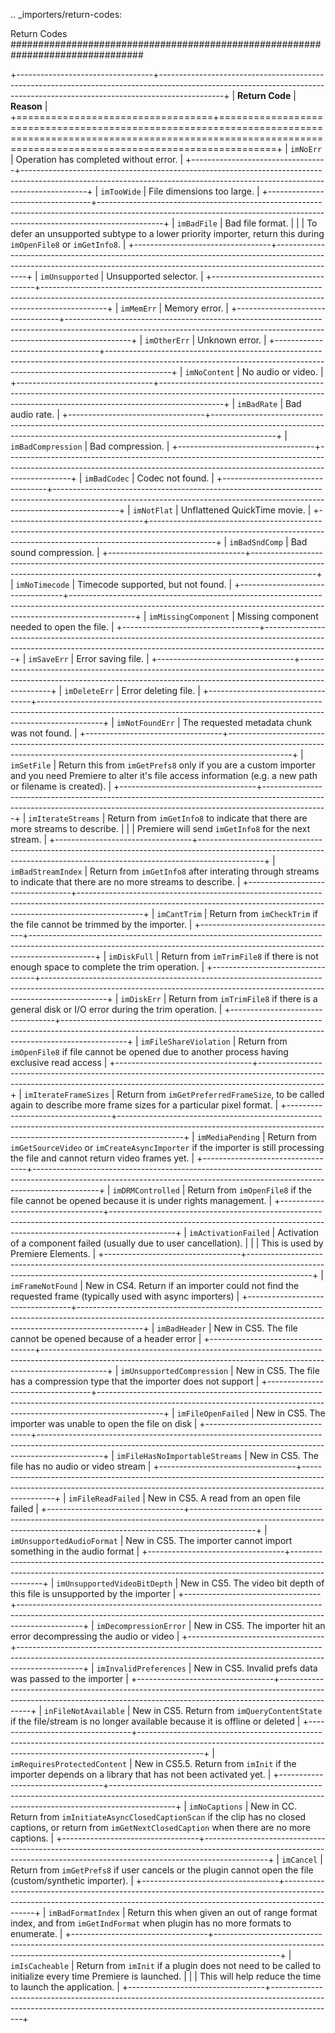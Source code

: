 .. _importers/return-codes:

Return Codes
################################################################################

+----------------------------------+----------------------------------------------------------------------------------------------------------------------------------------------------------------------------+
|         **Return Code**          |                                                                                 **Reason**                                                                                 |
+==================================+============================================================================================================================================================================+
| ``imNoErr``                      | Operation has completed without error.                                                                                                                                     |
+----------------------------------+----------------------------------------------------------------------------------------------------------------------------------------------------------------------------+
| ``imTooWide``                    | File dimensions too large.                                                                                                                                                 |
+----------------------------------+----------------------------------------------------------------------------------------------------------------------------------------------------------------------------+
| ``imBadFile``                    | Bad file format.                                                                                                                                                           |
|                                  | To defer an unsupported subtype to a lower priority importer, return this during ``imOpenFile8`` or ``imGetInfo8``.                                                        |
+----------------------------------+----------------------------------------------------------------------------------------------------------------------------------------------------------------------------+
| ``imUnsupported``                | Unsupported selector.                                                                                                                                                      |
+----------------------------------+----------------------------------------------------------------------------------------------------------------------------------------------------------------------------+
| ``imMemErr``                     | Memory error.                                                                                                                                                              |
+----------------------------------+----------------------------------------------------------------------------------------------------------------------------------------------------------------------------+
| ``imOtherErr``                   | Unknown error.                                                                                                                                                             |
+----------------------------------+----------------------------------------------------------------------------------------------------------------------------------------------------------------------------+
| ``imNoContent``                  | No audio or video.                                                                                                                                                         |
+----------------------------------+----------------------------------------------------------------------------------------------------------------------------------------------------------------------------+
| ``imBadRate``                    | Bad audio rate.                                                                                                                                                            |
+----------------------------------+----------------------------------------------------------------------------------------------------------------------------------------------------------------------------+
| ``imBadCompression``             | Bad compression.                                                                                                                                                           |
+----------------------------------+----------------------------------------------------------------------------------------------------------------------------------------------------------------------------+
| ``imBadCodec``                   | Codec not found.                                                                                                                                                           |
+----------------------------------+----------------------------------------------------------------------------------------------------------------------------------------------------------------------------+
| ``imNotFlat``                    | Unflattened QuickTime movie.                                                                                                                                               |
+----------------------------------+----------------------------------------------------------------------------------------------------------------------------------------------------------------------------+
| ``imBadSndComp``                 | Bad sound compression.                                                                                                                                                     |
+----------------------------------+----------------------------------------------------------------------------------------------------------------------------------------------------------------------------+
| ``imNoTimecode``                 | Timecode supported, but not found.                                                                                                                                         |
+----------------------------------+----------------------------------------------------------------------------------------------------------------------------------------------------------------------------+
| ``imMissingComponent``           | Missing component needed to open the file.                                                                                                                                 |
+----------------------------------+----------------------------------------------------------------------------------------------------------------------------------------------------------------------------+
| ``imSaveErr``                    | Error saving file.                                                                                                                                                         |
+----------------------------------+----------------------------------------------------------------------------------------------------------------------------------------------------------------------------+
| ``imDeleteErr``                  | Error deleting file.                                                                                                                                                       |
+----------------------------------+----------------------------------------------------------------------------------------------------------------------------------------------------------------------------+
| ``imNotFoundErr``                | The requested metadata chunk was not found.                                                                                                                                |
+----------------------------------+----------------------------------------------------------------------------------------------------------------------------------------------------------------------------+
| ``imSetFile``                    | Return this from ``imGetPrefs8`` only if you are a custom importer and you need Premiere to alter it's file access information (e.g. a new path or filename is created).   |
+----------------------------------+----------------------------------------------------------------------------------------------------------------------------------------------------------------------------+
| ``imIterateStreams``             | Return from ``imGetInfo8`` to indicate that there are more streams to describe.                                                                                            |
|                                  | Premiere will send ``imGetInfo8`` for the next stream.                                                                                                                     |
+----------------------------------+----------------------------------------------------------------------------------------------------------------------------------------------------------------------------+
| ``imBadStreamIndex``             | Return from ``imGetInfo8`` after interating through streams to indicate that there are no more streams to describe.                                                        |
+----------------------------------+----------------------------------------------------------------------------------------------------------------------------------------------------------------------------+
| ``imCantTrim``                   | Return from ``imCheckTrim`` if the file cannot be trimmed by the importer.                                                                                                 |
+----------------------------------+----------------------------------------------------------------------------------------------------------------------------------------------------------------------------+
| ``imDiskFull``                   | Return from ``imTrimFile8`` if there is not enough space to complete the trim operation.                                                                                   |
+----------------------------------+----------------------------------------------------------------------------------------------------------------------------------------------------------------------------+
| ``imDiskErr``                    | Return from ``imTrimFile8`` if there is a general disk or I/O error during the trim operation.                                                                             |
+----------------------------------+----------------------------------------------------------------------------------------------------------------------------------------------------------------------------+
| ``imFileShareViolation``         | Return from ``imOpenFile8`` if file cannot be opened due to another process having exclusive read access                                                                   |
+----------------------------------+----------------------------------------------------------------------------------------------------------------------------------------------------------------------------+
| ``imIterateFrameSizes``          | Return from ``imGetPreferredFrameSize``, to be called again to describe more frame sizes for a particular pixel format.                                                    |
+----------------------------------+----------------------------------------------------------------------------------------------------------------------------------------------------------------------------+
| ``imMediaPending``               | Return from ``imGetSourceVideo`` or ``imCreateAsyncImporter`` if the importer is still processing the file and cannot return video frames yet.                             |
+----------------------------------+----------------------------------------------------------------------------------------------------------------------------------------------------------------------------+
| ``imDRMControlled``              | Return from ``imOpenFile8`` if the file cannot be opened because it is under rights management.                                                                            |
+----------------------------------+----------------------------------------------------------------------------------------------------------------------------------------------------------------------------+
| ``imActivationFailed``           | Activation of a component failed (usually due to user cancellation).                                                                                                       |
|                                  | This is used by Premiere Elements.                                                                                                                                         |
+----------------------------------+----------------------------------------------------------------------------------------------------------------------------------------------------------------------------+
| ``imFrameNotFound``              | New in CS4. Return if an importer could not find the requested frame (typically used with async importers)                                                                 |
+----------------------------------+----------------------------------------------------------------------------------------------------------------------------------------------------------------------------+
| ``imBadHeader``                  | New in CS5. The file cannot be opened because of a header error                                                                                                            |
+----------------------------------+----------------------------------------------------------------------------------------------------------------------------------------------------------------------------+
| ``imUnsupportedCompression``     | New in CS5. The file has a compression type that the importer does not support                                                                                             |
+----------------------------------+----------------------------------------------------------------------------------------------------------------------------------------------------------------------------+
| ``imFileOpenFailed``             | New in CS5. The importer was unable to open the file on disk                                                                                                               |
+----------------------------------+----------------------------------------------------------------------------------------------------------------------------------------------------------------------------+
| ``imFileHasNoImportableStreams`` | New in CS5. The file has no audio or video stream                                                                                                                          |
+----------------------------------+----------------------------------------------------------------------------------------------------------------------------------------------------------------------------+
| ``imFileReadFailed``             | New in CS5. A read from an open file failed                                                                                                                                |
+----------------------------------+----------------------------------------------------------------------------------------------------------------------------------------------------------------------------+
| ``imUnsupportedAudioFormat``     | New in CS5. The importer cannot import something in the audio format                                                                                                       |
+----------------------------------+----------------------------------------------------------------------------------------------------------------------------------------------------------------------------+
| ``imUnsupportedVideoBitDepth``   | New in CS5. The video bit depth of this file is unsupported by the importer                                                                                                |
+----------------------------------+----------------------------------------------------------------------------------------------------------------------------------------------------------------------------+
| ``imDecompressionError``         | New in CS5. The importer hit an error decompressing the audio or video                                                                                                     |
+----------------------------------+----------------------------------------------------------------------------------------------------------------------------------------------------------------------------+
| ``imInvalidPreferences``         | New in CS5. Invalid prefs data was passed to the importer                                                                                                                  |
+----------------------------------+----------------------------------------------------------------------------------------------------------------------------------------------------------------------------+
| ``inFileNotAvailable``           | New in CS5. Return from ``imQueryContentState`` if the file/stream is no longer available because it is offline or deleted                                                 |
+----------------------------------+----------------------------------------------------------------------------------------------------------------------------------------------------------------------------+
| ``imRequiresProtectedContent``   | New in CS5.5. Return from ``imInit`` if the importer depends on a library that has not been activated yet.                                                                 |
+----------------------------------+----------------------------------------------------------------------------------------------------------------------------------------------------------------------------+
| ``imNoCaptions``                 | New in CC. Return from ``imInitiateAsyncClosedCaptionScan`` if the clip has no closed captions, or return from ``imGetNextClosedCaption`` when there are no more captions. |
+----------------------------------+----------------------------------------------------------------------------------------------------------------------------------------------------------------------------+
| ``imCancel``                     | Return from ``imGetPrefs8`` if user cancels or the plugin cannot open the file (custom/synthetic importer).                                                                |
+----------------------------------+----------------------------------------------------------------------------------------------------------------------------------------------------------------------------+
| ``imBadFormatIndex``             | Return this when given an out of range format index, and from ``imGetIndFormat`` when plugin has no more formats to enumerate.                                             |
+----------------------------------+----------------------------------------------------------------------------------------------------------------------------------------------------------------------------+
| ``imIsCacheable``                | Return from ``imInit`` if a plugin does not need to be called to initialize every time Premiere is launched.                                                               |
|                                  | This will help reduce the time to launch the application.                                                                                                                  |
+----------------------------------+----------------------------------------------------------------------------------------------------------------------------------------------------------------------------+
